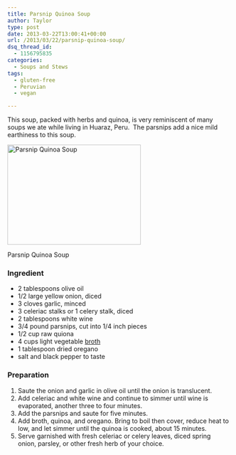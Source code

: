 ```yaml
---
title: Parsnip Quinoa Soup
author: Taylor
type: post
date: 2013-03-22T13:00:41+00:00
url: /2013/03/22/parsnip-quinoa-soup/
dsq_thread_id:
  - 1156795835
categories:
  - Soups and Stews
tags:
  - gluten-free
  - Peruvian
  - vegan

---
```

This soup, packed with herbs and quinoa, is very reminiscent of many soups we ate while living in Huaraz, Peru.  The parsnips add a nice mild earthiness to this soup.

<div id="attachment_2944" style="width: 310px" class="wp-caption alignright">
  <a href="{{% mediaroot %}}uploads/2013/03/P3213170-001.jpg" rel="lightbox[2938]"><img class="size-medium wp-image-2944" alt="Parsnip Quinoa Soup" src="{{% mediaroot %}}uploads/2013/03/P3213170-001-300x225.jpg" width="300" height="225" srcset="{{% mediaroot %}}uploads/2013/03/P3213170-001-300x225.jpg 300w, {{% mediaroot %}}uploads/2013/03/P3213170-001.jpg 800w" sizes="(max-width: 300px) 100vw, 300px" /></a>
  
  <p class="wp-caption-text">
    Parsnip Quinoa Soup
  </p>
</div>

### Ingredient

  * 2 tablespoons olive oil
  * <span style="line-height: 13px;">1/2 large yellow onion, diced </span>
  * 3 cloves garlic, minced
  * 3 celeriac stalks or 1 celery stalk, diced
  * 2 tablespoons white wine
  * 3/4 pound parsnips, cut into 1/4 inch pieces
  * 1/2 cup raw quiona
  * 4 cups light vegetable [broth][1]
  * 1 tablespoon dried oregano
  * salt and black pepper to taste

### Preparation

  1. Saute the onion and garlic in olive oil until the onion is translucent.
  2. Add celeriac and white wine and continue to simmer until wine is evaporated, another three to four minutes.
  3. Add the parsnips and saute for five minutes.
  4. Add broth, quinoa, and oregano. Bring to boil then cover, reduce heat to low, and let simmer until the quinoa is cooked, about 15 minutes.
  5. Serve garnished with fresh celeriac or celery leaves, diced spring onion, parsley, or other fresh herb of your choice.

 [1]: http://kitchen.coseppi.com/2012/09/04/pre-made-broths-and-stocks/ "Pre-Made Broths and Stocks"